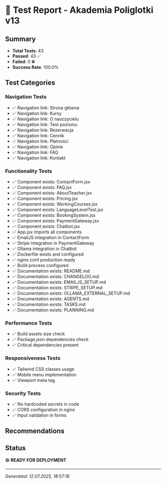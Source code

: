 # 🧪 Test Report - Akademia Poliglotki v13

## Summary
- **Total Tests**: 43
- **Passed**: 43 ✅
- **Failed**: 0 ❌
- **Success Rate**: 100.0%

## Test Categories

### Navigation Tests
- ✅ Navigation link: Strona główna
- ✅ Navigation link: Kursy
- ✅ Navigation link: O nauczycielu
- ✅ Navigation link: Test poziomu
- ✅ Navigation link: Rezerwacja
- ✅ Navigation link: Cennik
- ✅ Navigation link: Płatności
- ✅ Navigation link: Opinie
- ✅ Navigation link: FAQ
- ✅ Navigation link: Kontakt

### Functionality Tests  
- ✅ Component exists: ContactForm.jsx
- ✅ Component exists: FAQ.jsx
- ✅ Component exists: AboutTeacher.jsx
- ✅ Component exists: Pricing.jsx
- ✅ Component exists: WorkingCourses.jsx
- ✅ Component exists: LanguageLevelTest.jsx
- ✅ Component exists: BookingSystem.jsx
- ✅ Component exists: PaymentGateway.jsx
- ✅ Component exists: Chatbot.jsx
- ✅ App.jsx imports all components
- ✅ EmailJS integration in ContactForm
- ✅ Stripe integration in PaymentGateway
- ✅ Ollama integration in Chatbot
- ✅ Dockerfile exists and configured
- ✅ nginx.conf production ready
- ✅ Build process configured
- ✅ Documentation exists: README.md
- ✅ Documentation exists: CHANGELOG.md
- ✅ Documentation exists: EMAILJS_SETUP.md
- ✅ Documentation exists: STRIPE_SETUP.md
- ✅ Documentation exists: OLLAMA_EXTERNAL_SETUP.md
- ✅ Documentation exists: AGENTS.md
- ✅ Documentation exists: TASKS.md
- ✅ Documentation exists: PLANNING.md

### Performance Tests
- ✅ Build assets size check
- ✅ Package.json dependencies check
- ✅ Critical dependencies present

### Responsiveness Tests
- ✅ Tailwind CSS classes usage
- ✅ Mobile menu implementation
- ✅ Viewport meta tag

### Security Tests
- ✅ No hardcoded secrets in code
- ✅ CORS configuration in nginx
- ✅ Input validation in forms

## Recommendations


## Status
🟢 **READY FOR DEPLOYMENT**

---
*Generated: 12.07.2025, 18:57:16*
